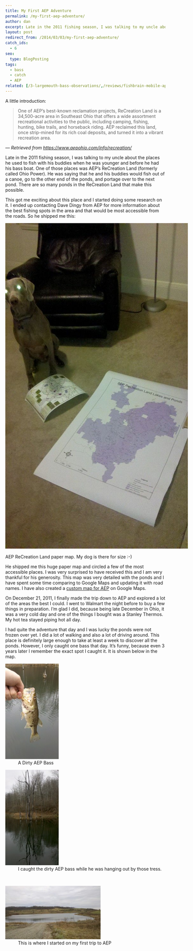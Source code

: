 ```yaml
---
title: My First AEP Adventure
permalink: /my-first-aep-adventure/
author: dan
excerpt: Late in the 2011 fishing season, I was talking to my uncle about the places he used to fish with his buddies when he was younger and before he had his bass boat. One of those places was AEP’s ReCreation Land (formerly called Ohio Power).
layout: post
redirect_from: /2014/03/03/my-first-aep-adventure/
catch_ids:
  - 6
seo:
  type: BlogPosting
tags:
  - bass
  - catch
  - AEP
related: [/3-largemouth-bass-observations/,/reviews/fishbrain-mobile-app,/mosquito-lake-2012/,]
---
```

A little introduction:

> One of AEP&#8217;s best-known reclamation projects, ReCreation Land is a 34,500-acre area in Southeast Ohio that offers a wide assortment recreational activities to the public, including camping, fishing, hunting, bike trails, and horseback riding. AEP reclaimed this land, once strip-mined for its rich coal deposits, and turned it into a vibrant recreation area.

_&mdash; Retrieved from https://www.aepohio.com/info/recreation/_

Late in the 2011 fishing season, I was talking to my uncle about the places he used to fish with his buddies when he was younger and before he had his bass boat. One of those places was AEP&#8217;s ReCreation Land (formerly called Ohio Power). He was saying that he and his buddies would fish out of a canoe, go to the other end of the ponds, and portage over to the next pond. There are so many ponds in the ReCreation Land that make this possible.

This got me exciting about this place and I started doing some research on it. I ended up contacting Dave Dingy from AEP for more information about the best fishing spots in the area and that would be most accessible from the roads. So he shipped me this:

<div id="attachment_71" style="width: 585px" class="wp-caption aligncenter">
  <a href="/images/AEP-ReCreation-Land-large-paper-map-1456x2592.jpg" rel="lightbox-0"><img class="size-large wp-image-71" alt="AEP ReCreation Land paper map" src="/images/AEP-ReCreation-Land-large-paper-map-575x1024.jpg" width="575" height="1024" /></a>
  <p class="wp-caption-text">
    AEP ReCreation Land paper map. My dog is there for size :-)
  </p>
</div>

He shipped me this huge paper map and circled a few of the most accessible places. I was very surprised to have received this and I am very thankful for his generosity. This map was very detailed with the ponds and I have spent some time comparing to Google Maps and updating it with road names. I have also created a <a href="/aep-fishing-map/" title="custom fishing map for AEP">custom map for AEP</a> on Google Maps.

On December 21, 2011, I finally made the trip down to AEP and explored a lot of the areas the best I could. I went to Walmart the night before to buy a few things in preparation. I&#8217;m glad I did, because being late December in Ohio, it was a very cold day and one of the things I bought was a Stanley Thermos. My hot tea stayed piping hot all day.

I had quite the adventure that day and I was lucky the ponds were not frozen over yet. I did a lot of walking and also a lot of driving around. This place is definitely large enough to take at least a week to discover all the ponds. However, I only caught one bass that day. It&#8217;s funny, because even 3 years later I remember the exact spot I caught it. It is shown below in the map.

<div id='gallery-4' class='gallery galleryid-111 gallery-columns-2 gallery-size-medium'>
  <dl class='gallery-item'>
    <dt class='gallery-icon portrait'>
      <a href="/images/a-dirty-AEP-bass-1456x2592.jpg" rel="lightbox[gallery-4]"><img width="168" height="300" src="/images/a-dirty-AEP-bass-168x300.jpg" class="attachment-medium" alt="A Dirty AEP Bass" /></a>
    </dt>
    <dd class='wp-caption-text gallery-caption'>
      A Dirty AEP Bass
    </dd>
  </dl>
  <dl class='gallery-item'>
    <dt class='gallery-icon portrait'>
      <a href="/images/a-dirty-AEP-bass-trees-1456x2592.jpg" rel="lightbox[gallery-4]"><img width="168" height="300" src="/images/a-dirty-AEP-bass-trees-168x300.jpg" class="attachment-medium" alt="I caught the dirty AEP bass while he was hanging out by those tress." /></a>
    </dt>
    <dd class='wp-caption-text gallery-caption'>
      I caught the dirty AEP bass while he was hanging out by those tress.
    </dd>
  </dl>
  <br style="clear: both" />
  <dl class='gallery-item'>
    <dt class='gallery-icon landscape'>
      <a href="/images/start-of-my-first-AEP-adventure-2592x1456.jpg" rel="lightbox[gallery-4]"><img width="300" height="168" src="/images/start-of-my-first-AEP-adventure-300x168.jpg" class="attachment-medium" alt="This is where I started on my first trip to AEP" /></a>
    </dt>
    <dd class='wp-caption-text gallery-caption'>
      This is where I started on my first trip to AEP
    </dd>
  </dl>
  <br style='clear: both' />
</div>
